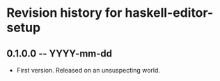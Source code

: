 # Revision history for haskell-editor-setup

## 0.1.0.0 -- YYYY-mm-dd

* First version. Released on an unsuspecting world.
